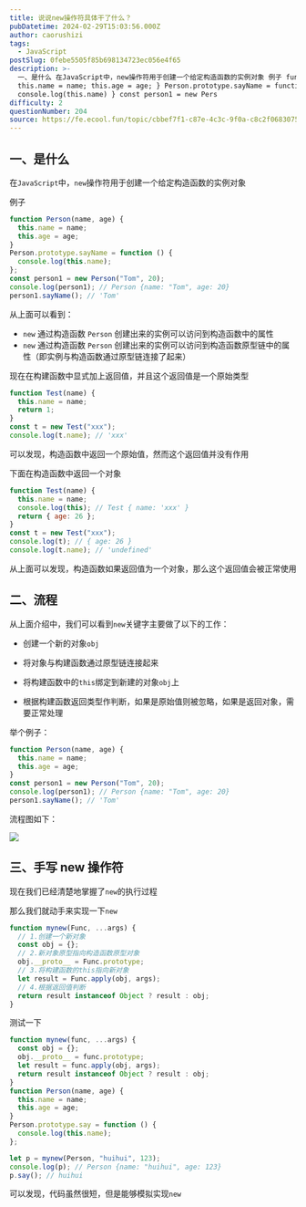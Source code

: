```yaml
---
title: 说说new操作符具体干了什么？
pubDatetime: 2024-02-29T15:03:56.000Z
author: caorushizi
tags:
  - JavaScript
postSlug: 0febe5505f85b698134723ec056e4f65
description: >-
  一、是什么 在JavaScript中，new操作符用于创建一个给定构造函数的实例对象 例子 function Person(name, age){
  this.name = name; this.age = age; } Person.prototype.sayName = function () {
  console.log(this.name) } const person1 = new Pers
difficulty: 2
questionNumber: 204
source: https://fe.ecool.fun/topic/cbbef7f1-c87e-4c3c-9f0a-c8c2f0683075
---
```


## 一、是什么

在`JavaScript`中，`new`操作符用于创建一个给定构造函数的实例对象

例子

```js
function Person(name, age) {
  this.name = name;
  this.age = age;
}
Person.prototype.sayName = function () {
  console.log(this.name);
};
const person1 = new Person("Tom", 20);
console.log(person1); // Person {name: "Tom", age: 20}
person1.sayName(); // 'Tom'
```

从上面可以看到：

- `new` 通过构造函数 `Person` 创建出来的实例可以访问到构造函数中的属性
- `new` 通过构造函数 `Person` 创建出来的实例可以访问到构造函数原型链中的属性（即实例与构造函数通过原型链连接了起来）

现在在构建函数中显式加上返回值，并且这个返回值是一个原始类型

```js
function Test(name) {
  this.name = name;
  return 1;
}
const t = new Test("xxx");
console.log(t.name); // 'xxx'
```

可以发现，构造函数中返回一个原始值，然而这个返回值并没有作用

下面在构造函数中返回一个对象

```js
function Test(name) {
  this.name = name;
  console.log(this); // Test { name: 'xxx' }
  return { age: 26 };
}
const t = new Test("xxx");
console.log(t); // { age: 26 }
console.log(t.name); // 'undefined'
```

从上面可以发现，构造函数如果返回值为一个对象，那么这个返回值会被正常使用

## 二、流程

从上面介绍中，我们可以看到`new`关键字主要做了以下的工作：

- 创建一个新的对象`obj`
- 将对象与构建函数通过原型链连接起来
- 将构建函数中的`this`绑定到新建的对象`obj`上

- 根据构建函数返回类型作判断，如果是原始值则被忽略，如果是返回对象，需要正常处理

举个例子：

```js
function Person(name, age) {
  this.name = name;
  this.age = age;
}
const person1 = new Person("Tom", 20);
console.log(person1); // Person {name: "Tom", age: 20}
person1.sayName(); // 'Tom'
```

流程图如下：

![](https://static.ecool.fun//article/7004e072-f843-4db5-9501-a2311d81885a.png)

## 三、手写 new 操作符

现在我们已经清楚地掌握了`new`的执行过程

那么我们就动手来实现一下`new`

```js
function mynew(Func, ...args) {
  // 1.创建一个新对象
  const obj = {};
  // 2.新对象原型指向构造函数原型对象
  obj.__proto__ = Func.prototype;
  // 3.将构建函数的this指向新对象
  let result = Func.apply(obj, args);
  // 4.根据返回值判断
  return result instanceof Object ? result : obj;
}
```

测试一下

```js
function mynew(func, ...args) {
  const obj = {};
  obj.__proto__ = func.prototype;
  let result = func.apply(obj, args);
  return result instanceof Object ? result : obj;
}
function Person(name, age) {
  this.name = name;
  this.age = age;
}
Person.prototype.say = function () {
  console.log(this.name);
};

let p = mynew(Person, "huihui", 123);
console.log(p); // Person {name: "huihui", age: 123}
p.say(); // huihui
```

可以发现，代码虽然很短，但是能够模拟实现`new`

